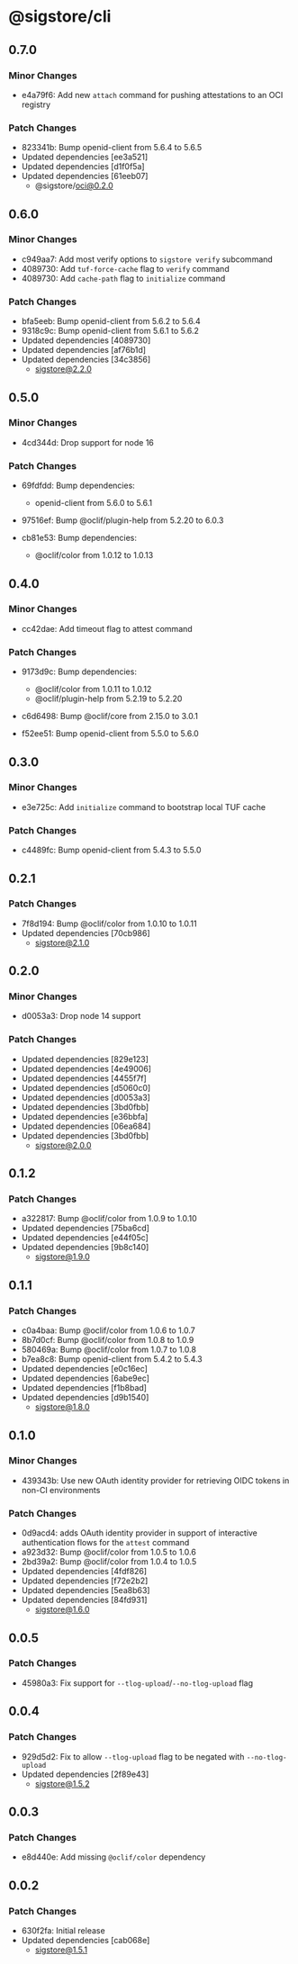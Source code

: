 # @sigstore/cli

## 0.7.0

### Minor Changes

- e4a79f6: Add new `attach` command for pushing attestations to an OCI registry

### Patch Changes

- 823341b: Bump openid-client from 5.6.4 to 5.6.5
- Updated dependencies [ee3a521]
- Updated dependencies [d1f0f5a]
- Updated dependencies [61eeb07]
  - @sigstore/oci@0.2.0

## 0.6.0

### Minor Changes

- c949aa7: Add most verify options to `sigstore verify` subcommand
- 4089730: Add `tuf-force-cache` flag to `verify` command
- 4089730: Add `cache-path` flag to `initialize` command

### Patch Changes

- bfa5eeb: Bump openid-client from 5.6.2 to 5.6.4
- 9318c9c: Bump openid-client from 5.6.1 to 5.6.2
- Updated dependencies [4089730]
- Updated dependencies [af76b1d]
- Updated dependencies [34c3856]
  - sigstore@2.2.0

## 0.5.0

### Minor Changes

- 4cd344d: Drop support for node 16

### Patch Changes

- 69fdfdd: Bump dependencies:

  - openid-client from 5.6.0 to 5.6.1

- 97516ef: Bump @oclif/plugin-help from 5.2.20 to 6.0.3
- cb81e53: Bump dependencies:

  - @oclif/color from 1.0.12 to 1.0.13

## 0.4.0

### Minor Changes

- cc42dae: Add timeout flag to attest command

### Patch Changes

- 9173d9c: Bump dependencies:

  - @oclif/color from 1.0.11 to 1.0.12
  - @oclif/plugin-help from 5.2.19 to 5.2.20

- c6d6498: Bump @oclif/core from 2.15.0 to 3.0.1
- f52ee51: Bump openid-client from 5.5.0 to 5.6.0

## 0.3.0

### Minor Changes

- e3e725c: Add `initialize` command to bootstrap local TUF cache

### Patch Changes

- c4489fc: Bump openid-client from 5.4.3 to 5.5.0

## 0.2.1

### Patch Changes

- 7f8d194: Bump @oclif/color from 1.0.10 to 1.0.11
- Updated dependencies [70cb986]
  - sigstore@2.1.0

## 0.2.0

### Minor Changes

- d0053a3: Drop node 14 support

### Patch Changes

- Updated dependencies [829e123]
- Updated dependencies [4e49006]
- Updated dependencies [4455f7f]
- Updated dependencies [d5060c0]
- Updated dependencies [d0053a3]
- Updated dependencies [3bd0fbb]
- Updated dependencies [e36bbfa]
- Updated dependencies [06ea684]
- Updated dependencies [3bd0fbb]
  - sigstore@2.0.0

## 0.1.2

### Patch Changes

- a322817: Bump @oclif/color from 1.0.9 to 1.0.10
- Updated dependencies [75ba6cd]
- Updated dependencies [e44f05c]
- Updated dependencies [9b8c140]
  - sigstore@1.9.0

## 0.1.1

### Patch Changes

- c0a4baa: Bump @oclif/color from 1.0.6 to 1.0.7
- 8b7d0cf: Bump @oclif/color from 1.0.8 to 1.0.9
- 580469a: Bump @oclif/color from 1.0.7 to 1.0.8
- b7ea8c8: Bump openid-client from 5.4.2 to 5.4.3
- Updated dependencies [e0c16ec]
- Updated dependencies [6abe9ec]
- Updated dependencies [f1b8bad]
- Updated dependencies [d9b1540]
  - sigstore@1.8.0

## 0.1.0

### Minor Changes

- 439343b: Use new OAuth identity provider for retrieving OIDC tokens in non-CI environments

### Patch Changes

- 0d9acd4: adds OAuth identity provider in support of interactive authentication flows for the `attest` command
- a923d32: Bump @oclif/color from 1.0.5 to 1.0.6
- 2bd39a2: Bump @oclif/color from 1.0.4 to 1.0.5
- Updated dependencies [4fdf826]
- Updated dependencies [f72e2b2]
- Updated dependencies [5ea8b63]
- Updated dependencies [84fd931]
  - sigstore@1.6.0

## 0.0.5

### Patch Changes

- 45980a3: Fix support for `--tlog-upload`/`--no-tlog-upload` flag

## 0.0.4

### Patch Changes

- 929d5d2: Fix to allow `--tlog-upload` flag to be negated with `--no-tlog-upload`
- Updated dependencies [2f89e43]
  - sigstore@1.5.2

## 0.0.3

### Patch Changes

- e8d440e: Add missing `@oclif/color` dependency

## 0.0.2

### Patch Changes

- 630f2fa: Initial release
- Updated dependencies [cab068e]
  - sigstore@1.5.1
